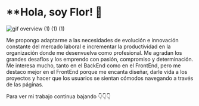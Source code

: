 # **Hola, soy Flor! 👋

![gif overview (1) (1) (1)](https://user-images.githubusercontent.com/107566606/205762380-bfa1c579-e200-4426-aea0-6e5c320dee62.gif)

Me propongo adaptarme a las necesidades de evolución e innovación constante del mercado laboral e incrementar la productividad en la organización donde me desenvuelva como profesional.
Me agradan los grandes desafíos y los emprendo con pasión, compromiso y determinación.
Me interesa mucho, tanto en el BackEnd como en el FrontEnd, pero me destaco mejor en el FrontEnd porque me encanta diseñar, darle vida a los proyectos y hacer que los usuarios se sientan cómodos navegando a través de las páginas.

Para ver mi trabajo continua bajando 👇👇👇
<!--
**florrvargas/florrvargas** is a ✨ _special_ ✨ repository because its `README.md` (this file) appears on your GitHub profile.

Here are some ideas to get you started:

- 🔭 I’m currently working on ...
- 🌱 I’m currently learning ...
- 👯 I’m looking to collaborate on ...
- 🤔 I’m looking for help with ...
- 💬 Ask me about ...
- 📫 How to reach me: ...
- 😄 Pronouns: ...
- ⚡ Fun fact: ...
-->
